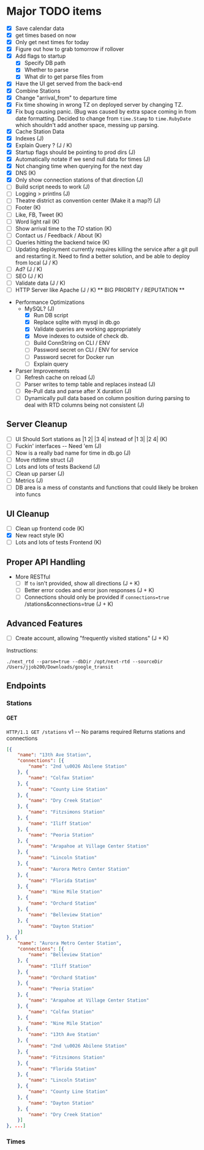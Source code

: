 # Major TODO items
- [X] Save calendar data
- [X] get times based on now
- [X] Only get next times for today
- [X] Figure out how to grab tomorrow if rollover
- [X] Add flags to startup
  - [X] Specify DB path
  - [X] Whether to parse
  - [X] What dir to get parse files from
- [X] Have the UI get served from the back-end
- [X] Combine Stations
- [X] Change "arrival_from" to departure time
- [X] Fix time showing in wrong TZ on deployed server by changing TZ.
- [X] Fix bug causing panic. (Bug was caused by extra space coming in from date formatting. Decided to change from `time.Stamp` to `time.RubyDate` which shouldn't add another space, messing up parsing.
- [X] Cache Station Data
- [X] Indexes (J)
- [X] Explain Query ? (J / K)
- [X] Startup flags should be pointing to prod dirs (J)
- [x] Automatically notate if we send null data for times (J)
- [X] Not changing time when querying for the next day
- [X] DNS (K)
- [x] Only show connection stations of that direction (J)
- [ ] Build script needs to work (J)
- [ ] Logging > printlns (J)
- [ ] Theatre district as convention center (Make it a map?) (J)
- [ ] Footer (K)
- [ ] Like, FB, Tweet (K)
- [ ] Word light rail (K)
- [ ] Show arrival time to the _TO_ station (K)
- [ ] Contact us / Feedback / About (K)
- [ ] Queries hitting the backend twice (K)
- [ ] Updating deployment currently requires killing the service after a git pull and restarting it. Need to find a better solution, and be able to deploy from local (J / K)
- [ ] Ad? (J / K)
- [ ] SEO (J / K)
- [ ] Validate data (J / K)
- [ ] HTTP Server like Apache (J / K) ** BIG PRIORITY / REPUTATION **
- Performance Optimizations
  - MySQL? (J)
    - [x] Run DB script
    - [x] Replace sqlite with mysql in db.go
    - [x] Validate queries are working appropriately
    - [x] Move indexes to outside of check db.
    - [ ] Build ConnString on CLI / ENV
    - [ ] Password secret on CLI / ENV for service
    - [ ] Password secret for Docker run
	- [ ] Explain query
- Parser Improvements
  - [ ] Refresh cache on reload (J)
  - [ ] Parser writes to temp table and replaces instead (J)
  - [ ] Re-Pull data and parse after X duration (J)
  - [ ] Dynamically pull data based on column position during parsing to deal with RTD columns being not consistent (J)

## Server Cleanup
- [ ] UI Should Sort stations as |1 2| |3 4| instead of |1 3| |2 4| (K)
- [ ] Fuckin' interfaces -- Need 'em (J)
- [ ] Now is a really bad name for time in db.go (J)
- [ ] Move rtdtime struct (J)
- [ ] Lots and lots of tests Backend (J)
- [ ] Clean up parser (J)
- [ ] Metrics (J)
- [ ] DB area is a mess of constants and functions that could likely be broken into funcs

## UI Cleanup
- [ ] Clean up frontend code (K)
- [X] New react style (K)
- [ ] Lots and lots of tests Frontend (K)

## Proper API Handling
- More RESTful
  - [ ] If `to` isn't provided, show all directions (J + K)
  - [ ] Better error codes and error json responses (J + K)
  - [ ] Connections should only be provided if `connections=true` /stations&connections=true (J + K)

## Advanced Features
- [ ] Create account, allowing "frequently visited stations" (J + K)

Instructions:
```
./next_rtd --parse=true --dbDir /opt/next-rtd --sourceDir /Users/jjob200/Downloads/google_transit
```

## Endpoints
### Stations
#### GET
`HTTP/1.1 GET /stations`
v1 -- No params required
Returns stations and connections
```json
[{
	"name": "13th Ave Station",
	"connections": [{
		"name": "2nd \u0026 Abilene Station"
	}, {
		"name": "Colfax Station"
	}, {
		"name": "County Line Station"
	}, {
		"name": "Dry Creek Station"
	}, {
		"name": "Fitzsimons Station"
	}, {
		"name": "Iliff Station"
	}, {
		"name": "Peoria Station"
	}, {
		"name": "Arapahoe at Village Center Station"
	}, {
		"name": "Lincoln Station"
	}, {
		"name": "Aurora Metro Center Station"
	}, {
		"name": "Florida Station"
	}, {
		"name": "Nine Mile Station"
	}, {
		"name": "Orchard Station"
	}, {
		"name": "Belleview Station"
	}, {
		"name": "Dayton Station"
	}]
}, {
	"name": "Aurora Metro Center Station",
	"connections": [{
		"name": "Belleview Station"
	}, {
		"name": "Iliff Station"
	}, {
		"name": "Orchard Station"
	}, {
		"name": "Peoria Station"
	}, {
		"name": "Arapahoe at Village Center Station"
	}, {
		"name": "Colfax Station"
	}, {
		"name": "Nine Mile Station"
	}, {
		"name": "13th Ave Station"
	}, {
		"name": "2nd \u0026 Abilene Station"
	}, {
		"name": "Fitzsimons Station"
	}, {
		"name": "Florida Station"
	}, {
		"name": "Lincoln Station"
	}, {
		"name": "County Line Station"
	}, {
		"name": "Dayton Station"
	}, {
		"name": "Dry Creek Station"
	}]
}, ...]
```

### Times

